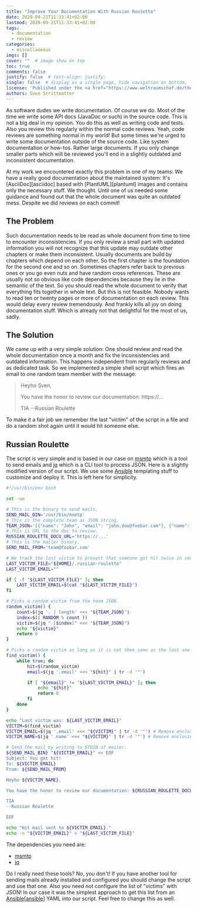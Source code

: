 ```yaml
---
title: "Improve Your Documentation With Russian Roulette"
date: 2020-09-21T11:33:41+02:00
lastmod: 2020-09-21T11:33:41+02:00
tags:
  - documentation
  - review
categories:
  - miscellaneous
imgs: []
cover: ""  # image show on top
toc: true
comments: false
justify: false  # text-align: justify;
single: false  # display as a single page, hide navigation on bottom, like as about page.
license: 'Published under the <a href="https://www.weltraumschaf.de/the-beer-ware-license.txt">THE BEER-WARE LICENSE</a>.'
authors: Sven Strittmatter
---
```


As software dudes we write documentation. Of course we do. Most of the time we write some API docs (JavaDoc or such) in the source code. This is not a big deal in my opinion. You do this as well as writing code and tests. Also you review this regularly within the normal code reviews. Yeah, code reviews are something normal in my world! But some times we're urged to write some documentation outside of the source code. Like system documentation or how-tos. Rather large documents. If you only change smaller parts which will be reviewed you'll end in a slightly outdated and inconsistent documentation.

At my work we encountered exactly this problem in one of my teams: We have a really good documentation about the maintained system: It's [AsciiDoc][asciidoc] based with [PlantUML][plantuml] images and contains only the necessary stuff. We thought. Until one of us needed some guidance and found out that the whole document was quite an outdated mess. Despite we did reviews on each commit!

## The Problem

Such documentation needs to be read as whole document from time to time to encounter inconsistencies. If you only review a small part with updated information you will not recognize that this update may outdate other chapters or make them inconsistent. Usually documents are build by chapters which depend on each other. So the first chapter is the foundation for the second one and so on. Sometimes chapters refer back to previous ones or you go even nuts and have random cross references. These are usually not so obvious like code dependencies because they lie in the semantic of the text. So you should read the whole document to verify that everything fits together in whole text. But this is not feasible. Nobody wants to read ten or twenty pages or more of documentation on each review. This would delay every review tremendously. And frankly kills all joy on doing documentation stuff. Which is already not that delightful for the most of us, sadly.

## The Solution

We came up with a very simple solution: One should review and read the whole documentation once a month and fix the inconsistencies and outdated information. This happens independent from regularly reviews and as dedicated task. So we implemented a simple shell script which fires an email to one random team member with the message:

> Heyho Sven,
>
> You have the honor to review our documentation: https://...
>
> TIA
> --Russian Roulette

To make it a fair job we remember the last "victim" of the script in a file and do a random shot again until it would hit someone else.

## Russian Roulette

The script is very simple and is based in our case on [msmtp][msmtp] which is a tool to send emails and [jq][jq] which is a CLI tool to process JSON. Here is a slightly modified version of our script. We use some [Ansible][ansible] templating stuff to customize and deploy it. This is left here for simplicity.

```bash
#!/usr/bin/env bash

set -ue

# This is the binary to send mails.
SEND_MAIL_BIN='/usr/bin/msmtp'
# This is the complete team as JSON string.
TEAM_JSON='[{"name": "John", "email": "john.doe@foobar.com"}, {"name": "Jane", "email": "jane.doe@foobar.com"}, ...]'
# This is URL to the doc to review.
RUSSIAN_ROULETTE_DOCU_URL='https://...'
# This is the mailer binary.
SEND_MAIL_FROM='team@foobar.com'

# We track the last victim to prevent that someone got hit twice in sequence.
LAST_VICTIM_FILE="${HOME}/.russian-roulette"
LAST_VICTIM_EMAIL=""

if [ -f "${LAST_VICTIM_FILE}" ]; then
    LAST_VICTIM_EMAIL=$(cat "${LAST_VICTIM_FILE}")
fi

# Picks a random victim from the team JSON.
random_victim() {
    count=$(jq '. | length' <<< "${TEAM_JSON}")
    index=$(( RANDOM % count ))
    victim=$(jq ".[$index]" <<< "${TEAM_JSON}")
    echo "${victim}"
    return 0
}

# Picks a random victim as long as it is not then same as the last one.
find_victim() {
    while true; do
        hit=$(random_victim)
        email=$(jq '.email' <<< "${hit}" | tr -d '"')

        if [ "${email}" != "${LAST_VICTIM_EMAIL}" ]; then
            echo "${hit}"
            return 0
        fi
    done
}

echo "Last victim was: ${LAST_VICTIM_EMAIL}"
VICTIM=$(find_victim)
VICTIM_EMAIL=$(jq '.email' <<< "${VICTIM}" | tr -d '"') # Remove enclosing quotes.
VICTIM_NAME=$(jq '.name' <<< "${VICTIM}" | tr -d '"') # Remove enclosing quotes.

# Send the mail by writing to STDIN of mailer.
${SEND_MAIL_BIN} "${VICTIM_EMAIL}" << EOF
Subject: You got hit!
To: ${VICTIM_EMAIL}
From: ${SEND_MAIL_FROM}

Heyho ${VICTIM_NAME},

You have the honor to review our documentation: ${RUSSIAN_ROULETTE_DOCU_URL}

TIA
--Russian Roulette

EOF

echo "Hit mail sent to ${VICTIM_EMAIL}."
echo -n "${VICTIM_EMAIL}" > "${LAST_VICTIM_FILE}"
```

The dependencies you need are:

- [msmtp][msmtp]
- [jq][jq]

Do I really need these tools? No, you don't! If you have another tool for sending mails already installed and configured you should change the script and use that one. Also you need not configure the list of "victims" with JSON! In our case it was the simplest approach to get this list from an [Ansible][[ansible](https://www.ansible.com/)] YAML into our script. Feel free to change this as well.

[msmtp]:    https://marlam.de/msmtp/
[jq]:       https://stedolan.github.io/jq/
[ansible]:  https://www.ansible.com/